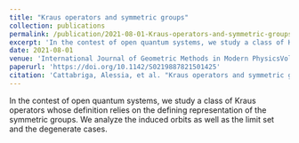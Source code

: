 ```yaml
---
title: "Kraus operators and symmetric groups"
collection: publications
permalink: /publication/2021-08-01-Kraus-operators-and-symmetric-groups
excerpt: 'In the contest of open quantum systems, we study a class of Kraus operators whose definition relies on the defining representation of the symmetric groups. We analyze the induced orbits as well as the limit set and the degenerate cases.'
date: 2021-08-01
venue: 'International Journal of Geometric Methods in Modern PhysicsVol. 18, No. 09, 2150142'
paperurl: 'https://doi.org/10.1142/S0219887821501425'
citation: 'Cattabriga, Alessia, et al. "Kraus operators and symmetric groups." International Journal of Geometric Methods in Modern Physics 18.09 (2021): 2150142.'
---
```


In the contest of open quantum systems, we study a class of Kraus operators whose definition relies on the defining representation of the symmetric groups. We analyze the induced orbits as well as the limit set and the degenerate cases.
